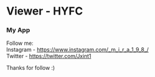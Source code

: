 # Viewer - HYFC
### My App

Follow me:                                                  
Instagram - https://www.instagram.com/_m_i_r_a_1_9_8_/      
Twitter   - https://twitter.com/Jxint1

Thanks for follow :)
